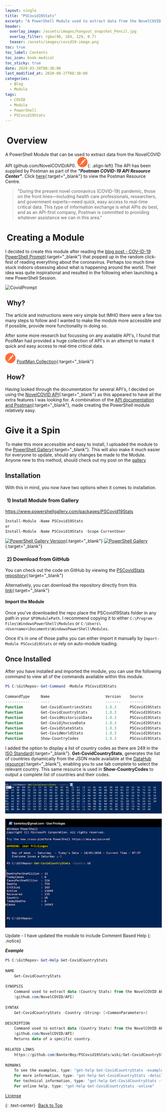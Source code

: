 ```yaml
---
layout: single
title: "PSCovid19Stats"
excerpt: "A PowerShell Module used to extract data from the NovelCOVID API"
header:
  overlay_image: /assets/images/hangout_snapshot_Pencil.jpg
  overlay_filter: rgba(90, 104, 129, 0.7)
  teaser: /assets/images/covid19-image.png
toc: true
toc_label: Contents
toc_icon: book-medical
toc_sticky: true
date: 2020-03-28T08:30:00
last_modified_at: 2020-08-27T08:30:00
categories:
  - Blog
  - Module
tags:
  - COVID
  - Module
  - PowerShell
  - PSCovid19Stats
---
```


<script src="https://formspree.io/js/formbutton-v1.0.0.min.js" defer></script>
<script>
  window.formbutton=window.formbutton||function(){(formbutton.q=formbutton.q||[]).push(arguments)};
/* customize formbutton here*/     
  formbutton("create", {
    action: "https://formspree.io/xvowjgjd",
    buttonImg: "<i class='fas fa-envelope' style='font-size:20px'/>",
    theme: "minimal",
    title: "Contact Me!",
    fields: [
      { 
        type: "email", 
        label: "Email:", 
        name: "email",
        required: true,
        placeholder: "your@email.com"
      },
      {
        type: "textarea",
        label: "Message:",
        name: "message",
        required: true,
        placeholder: "What's on your mind?",
      },
      { type: "submit" }      
    ],
    styles: {
      fontFamily: "Roboto",
      fontSize: "1em",
      title: {
        background: "#999999",
      },
      button: {
        background: "#999999",
      }
    },
    initiallyVisible: false
  });
</script>

# <i class="fas fa-head-side-mask" aria-hidden="true" style="color: white; margin-right:5px;"></i> Overview

A PowerShell Module that can be used to extract data from the NovelCOVID API (github.com/NovelCOVID/API). ![image-left](/assets/images/postman-logo-small.png){: .align-left} The API has been supplied by Postman as part of the ***"Postman COVID-19 API Resource Center"***. Click [here][1]{:target="_blank"} to view the Postman Resource Centre.

> "During the present novel coronavirus (COVID-19) pandemic, those on the front lines—including health care professionals, researchers, and government experts—need quick, easy access to real-time critical data. This type of information exchange is what APIs do best, and as an API-first company, Postman is committed to providing whatever assistance we can in this area."

# <i class="fas fa-laptop-code" aria-hidden="true" style="color: white; margin-right:5px;"></i> Creating a Module

I decided to create this module after reading the [blog post - COV-ID-19 PowerShell Prompt][2]{:target="_blank"} that popped up in the random click-fest of reading everything about the coronavirus. Perhaps too much time stuck indoors obsessing about what is happening around the world. Their idea was quite inspirational and resulted in the following when launching a new PowerShell Session.

![CovidPrompt](https://www.powershell.co.at/wp-content/uploads/2020/03/CovId19Prompt.png)

## <i class="fas fa-question" aria-hidden="true" style="color: white; margin-right:5px;"></i>Why?

The article and instructions were very simple but IMHO there were a few too many steps to follow and I wanted to make the module more accessible and if possible, provide more functionality in doing so.

After some more research but focussing on any available API's, I found that PostMan had provided a huge collection of API's in an attempt to make it quick and easy access to real-time critical data.

![PostMan Collection](/assets/images/postman-logo-small.png) [PostMan Collection][3]{:target="_blank"}

## <i class="fas fa-question" aria-hidden="true" style="color: white; margin-right:5px;"></i>How?

Having looked through the documentation for several API's, I decided on using the [NovelCOVID API][4]{:target="_blank"} as this appeared to have all the extra features I was looking for. A combination of the [API documentation and Postman][5]{:target="_blank"}, made creating the PowerShell module relatively easy.

# Give it a Spin

To make this more accessible and easy to install, I uploaded the module to the [PowerShell Gallery][6]{:target="_blank"}. This will also make it much easier for everyone to update, should any changes be made to the Module. Anyone new to this method, should check out my post on the [gallery](/blog/powershell/Its-official-I-am-old/)

## Installation

With this in mind, you now have two options when it comes to installation.

### <i class="fas fa-images" aria-hidden="true" style="color: white; margin-right:5px;"></i>1) Install Module from Gallery

<https://www.powershellgallery.com/packages/PSCovid19Stats>

```powershell
Install-Module -Name PSCovid19Stats
or
Install-Module -Name PSCovid19Stats -Scope CurrentUser
```

[![PowerShell Gallery Version](https://img.shields.io/powershellgallery/v/PSCovid19Stats?label=PSCovid19Stats&logo=powershell&style=plastic)][11]{:target="_blank"}
[![PowerShell Gallery](https://img.shields.io/powershellgallery/dt/PSCovid19Stats?logo=pinboard&style=plastic)][11]{:target="_blank"}

### <i class="fas fa-download" aria-hidden="true" style="color: white; margin-right:5px;"></i>2) Download from GitHub

You can check out the code on GitHub by viewing the [PSCovidStats repository][7]{:target="_blank"}

Alternatively, you can download the repository directly from this [link][8]{:target="_blank"}

#### Import the Module

Once you've downloaded the repo place the PSCovid19Stats folder in any path in your ``$PSModulePath``. I recommend copying it to either ``C:\Program Files\WindowsPowerShell\Modules`` or ``C:\Users\<Username>\Documents\WindowsPowerShell\Modules``.

Once it's in one of those paths you can either import it manually by ``Import-Module PSCovid19Stats`` or rely on auto-module loading.

## Once Installed

After you have installed and imported the module, you can use the following command to view all of the commands available within this module.

```powershell
PS C:\GitRepos> Get-Command -Module PSCovid19Stats

CommandType     Name                         Version    Source
-----------     ----                         -------    ------
Function        Get-CovidCountriesStats      1.0.3      PSCovid19Stats
Function        Get-CovidCountryStats        1.0.3      PSCovid19Stats
Function        Get-CovidHistoricalData      1.0.3      PSCovid19Stats
Function        Get-CovidjhucsseData         1.0.3      PSCovid19Stats
Function        Get-CovidStateStats          1.0.3      PSCovid19Stats
Function        Get-CovidWorldStats          1.0.3      PSCovid19Stats
Function        Show-CountryCodes            1.0.3      PSCovid19Stats
```

I added the option to display a list of country codes as there are 249 in the [ISO Standard][9]{:target="_blank"}. **Get-CovidCountryStats**, generates the list of countries dynamically from the JSON made available at the [DataHub resource][10]{:target="_blank"}, enabling you to use tab complete to select the relevant country. This same resource is used in **Show-CountryCodes** to output a complete list of countries and their codes.

![Tab Complete](/assets/images/PSCiscoMeraki/CountryTabComplete.png)

![COVID-19 Example](/assets/images/PSCiscoMeraki/pscovidscrnsht.png)

Update - I have updated the module to include Comment Based Help
{: .notice}

***Example***

```powershell
PS C:\GitRepos> Get-Help Get-CovidCountryStats

NAME
    Get-CovidCountryStats

SYNOPSIS
    Command used to extract data (Country Stats) from the NovelCOVID API
    (github.com/NovelCOVID/API)

SYNTAX
    Get-CovidCountryStats -Country <String> [<CommonParameters>]

DESCRIPTION
    Command used to extract data (Country Stats) from the NovelCOVID API
    (github.com/NovelCOVID/API)
    Returns data of a specific country.

RELATED LINKS
    https://github.com/BanterBoy/PSCovid19Stats/wiki/Get-CovidCountryStats

REMARKS
    To see the examples, type: "get-help Get-CovidCountryStats -examples".
    For more information, type: "get-help Get-CovidCountryStats -detailed".
    For technical information, type: "get-help Get-CovidCountryStats -full".
    For online help, type: "get-help Get-CovidCountryStats -online"
```

[License](/LICENSE)

{: .text-center}
<a href="#" class="btn btn--info btn--small"><i class="fas fa-caret-up" aria-hidden="true" style="color: white; margin-right:5px;"></i>Back to Top</a>

[1]: https://covid-19-apis.postman.com/
[2]: https://www.powershell.co.at/cov-id-19-powershell-prompt/
[3]: https://covid-19-apis.postman.com/
[4]: https://github.com/NovelCOVID/API
[5]: https://documenter.getpostman.com/view/11144369/Szf6Z9B3?version=latest
[6]: https://www.powershellgallery.com
[7]: https://github.com/BanterBoy/PSCovid19Stats
[8]: https://github.com/BanterBoy/PSCovid19Stats/archive/master.zip
[9]: https://en.wikipedia.org/wiki/List_of_ISO_3166_country_codes
[10]: https://datahub.io/core/country-list
[11]: https://www.powershellgallery.com/packages/PSCovid19Stats

